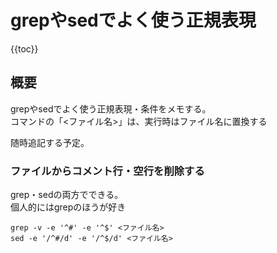 # grepやsedでよく使う正規表現

{{toc}}

## 概要

grepやsedでよく使う正規表現・条件をメモする。  
コマンドの「<ファイル名>」は、実行時はファイル名に置換する

随時追記する予定。

### ファイルからコメント行・空行を削除する

grep・sedの両方でできる。  
個人的にはgrepのほうが好き
```
grep -v -e '^#' -e '^$' <ファイル名>
sed -e '/^#/d' -e '/^$/d' <ファイル名>
```